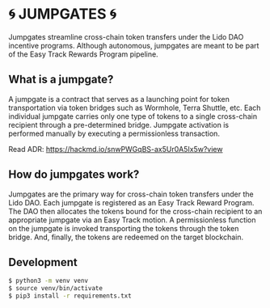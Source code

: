 # 🌀 JUMPGATES 🌀

Jumpgates streamline cross-chain token transfers under the Lido DAO incentive programs. Although autonomous, jumpgates are meant to be part of the Easy Track Rewards Program pipeline.

## What is a jumpgate?

A jumpgate is a contract that serves as a launching point for token transportation via token bridges such as Wormhole, Terra Shuttle, etc. Each individual jumpgate carries only one type of tokens to a single cross-chain recipient through a pre-determined bridge. Jumpgate activation is performed manually by executing a permissionless transaction.

Read ADR: https://hackmd.io/snwPWGqBS-ax5Ur0A5Ix5w?view

## How do jumpgates work?

Jumpgates are the primary way for cross-chain token transfers under the Lido DAO. Each jumpgate is registered as an Easy Track Reward Program. The DAO then allocates the tokens bound for the cross-chain recipient to an appropriate jumpgate via an Easy Track motion. A permissionless function on the jumpgate is invoked transporting the tokens through the token bridge. And, finally, the tokens are redeemed on the target blockchain.

## Development

```bash
$ python3 -m venv venv
$ source venv/bin/activate
$ pip3 install -r requirements.txt
```
